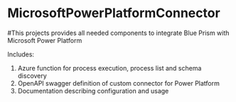 # MicrosoftPowerPlatformConnector

#This projects provides all needed components to integrate Blue Prism with Microsoft Power Platform

Includes:
1) Azure function for process execution, process list and schema discovery
2) OpenAPI swagger definition of custom connector for Power Platform
3) Documentation describing configuration and usage
